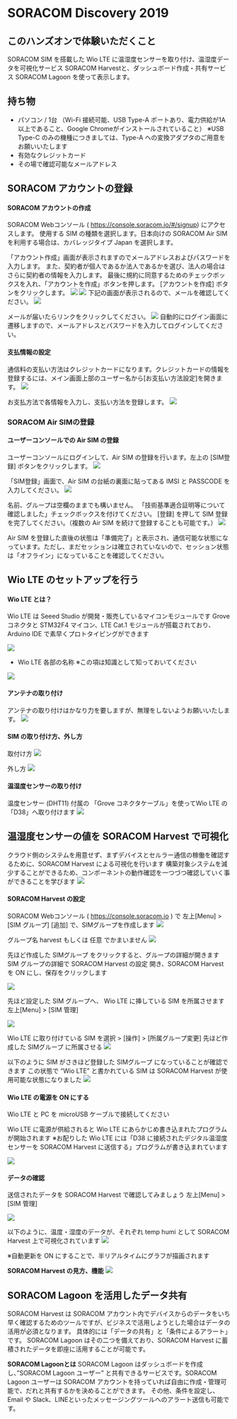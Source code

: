 # SORACOM Discovery 2019

## このハンズオンで体験いただくこと
SORACOM SIM を搭載した Wio LTE に温湿度センサーを取り付け、温湿度データを可視化サービス SORACOM Harvestと、ダッシュボード作成・共有サービス SORACOM Lagoon を使って表示します。

## 持ち物
* パソコン / 1台
（Wi-Fi 接続可能、USB Type-A ポートあり、電力供給が1A以上であること、Google Chromeがインストールされていること）
※USB Type-C のみの機種につきましては、Type-A への変換アダプタのご用意をお願いいたします
* 有効なクレジットカード
* その場で確認可能なメールアドレス

## SORACOM アカウントの登録
#### SORACOM アカウントの作成
SORACOM Webコンソール ( https://console.soracom.io/#/signup) にアクセスします。
使用する SIM の種類を選択します。日本向けの SORACOM Air SIM を利用する場合は、カバレッジタイプ Japan を選択します。

「アカウント作成」画面が表示されますのでメールアドレスおよびパスワードを入力します。 また、契約者が個人であるか法人であるかを選び、法人の場合はさらに契約者の情報を入力します。 最後に規約に同意するためのチェックボックスを入れ、「アカウントを作成」ボタンを押します。
[アカウントを作成] ボタンをクリックします。
<img src="https://docs.google.com/drawings/d/e/2PACX-1vQ4DASGMTLNPl-Sg-ahUzbyTAA0myBP7HFEr-MK34ceojFV8UuMvCxJuLBcJ8er5rTBl504DWNNQrRc/pub?w=507&amp;h=376">
<img src="https://docs.google.com/drawings/d/e/2PACX-1vS3dyhOb1qgivxXcJA0qzFv5Yi30WTh2IQvml_z56Vc1KOQDgGd3dydcofBThP-Mogn77E8ych6qWr3/pub?w=677&amp;h=331">
下記の画面が表示されるので、メールを確認してください。
<img src="https://docs.google.com/drawings/d/e/2PACX-1vRViuOVoavgIQYMAu8M7EbmB_wGSkIZR4H4HJhvAggsGHSF1-tKIc05w0BT7HluGn5G6NlAo_NUnJQi/pub?w=906&amp;h=353">

メールが届いたらリンクをクリックしてください。
<img src="https://docs.google.com/drawings/d/e/2PACX-1vTtTUbK_YMzCQ2N5DUG02KH8RD-Mht0ncpMQJRTebwJQLN2Lq4m0-YQ0e3YRlxssXx18ye-jA-_QZdO/pub?w=632&amp;h=407">
自動的にログイン画面に遷移しますので、メールアドレスとパスワードを入力してログインしてください。

#### 支払情報の設定
通信料の支払い方法はクレジットカードになります。クレジットカードの情報を登録するには、メイン画面上部のユーザー名から[お支払い方法設定]を開きます。
<img src="https://docs.google.com/drawings/d/e/2PACX-1vQn89lYNnM9WbIctZm8wrO-PNbIWfuHBgmdS8U5A4SYEYgr5-AwkFTK2UxIBJUemu7OJDB9vZzw1_1B/pub?w=760&amp;h=428">

お支払方法で各情報を入力し、支払い方法を登録します。
<img src="https://docs.google.com/drawings/d/e/2PACX-1vRE8Z9iNQS_Fhvw5BUXFUOkM50LKAhjOhv45w2F74sLWtHQyRUIBGsaZI48AspQgC8onCAahJaKLRGu/pub?w=726&amp;h=614">

### SORACOM Air SIMの登録
#### ユーザーコンソールでの Air SIM の登録
ユーザーコンソールにログインして、Air SIM の登録を行います。左上の [SIM登録] ボタンをクリックします。
<img src="https://docs.google.com/drawings/d/e/2PACX-1vQpZOpHAwdD_3J2yfOjcdJOJZy5kek1DbLxeJHK2k3NzXvo3yUIv8RQ8isIWO6VqpiUmGzyLy7kdeCk/pub?w=765&amp;h=313">

「SIM登録」画面で、Air SIM の台紙の裏面に貼ってある IMSI と PASSCODE を入力してください。
<img src="https://docs.google.com/drawings/d/e/2PACX-1vQiSc6juh7h3S5METhxHaGK8c_qjwGFpBf7YJNKCXIkOPMcNYOg3Tk9j7eFhFCrx0kCp3kLjZFasrwy/pub?w=508&amp;h=385">

名前、グループは空欄のままでも構いません。 「技術基準適合証明等について確認しました」チェックボックスを付けてください。 [登録] を押して SIM 登録を完了してください。（複数の Air SIM を続けて登録することも可能です。）
<img src="https://docs.google.com/drawings/d/e/2PACX-1vQYUYZfipB6wYUIqHWE6RfhmzTpo_DSxnbZNUdumBP1jykYXFWnhyNhm0QDlia0UQ07Ptv_twce2R84/pub?w=793&amp;h=625">

Air SIM を登録した直後の状態は「準備完了」と表示され、通信可能な状態になっています。ただし、まだセッションは確立されていないので、セッション状態は「オフライン」になっていることを確認してください。


## Wio LTE のセットアップを行う
#### Wio LTE とは？
Wio LTE は Seeed Studio が開発・販売しているマイコンモジュールです
Grove コネクタと STM32F4 マイコン、LTE Cat.1 モジュールが搭載されており、 Arduino IDE で素早くプロトタイピングができます

<img src="https://docs.google.com/drawings/d/e/2PACX-1vTNBiOHulMBdVKNNr5ivZeA1dY1lSsC2UuzrxvklMqSInJSyY-Z701p4-ljXMNEakc8MpHXkkvQxH60/pub?w=610&amp;h=474">

* Wio LTE 各部の名称
※この項は知識として知っておいてください
<img src="https://docs.google.com/drawings/d/e/2PACX-1vTmoM1gureGc4imjM4mpmrktfJRWKYUnoWDtrd0xkahiRc8zJsUdR5vh9ZABcVUMA-YVMDaDaWswoN5/pub?w=800&amp;h=379">

#### アンテナの取り付け
アンテナの取り付けはかなり力を要しますが、無理をしないようお願いいたします。
<img src="https://docs.google.com/drawings/d/e/2PACX-1vSfQ5makGsxiXX44supzOjMeSaBkoZFYYsSY9O-3EN5kYaQpCi7ObkeuWEKidM9oJ0y41J-H_1cM5qy/pub?w=682&amp;h=518">

#### SIM の取り付け方、外し方
取付け方
<img src="https://docs.google.com/drawings/d/e/2PACX-1vTnQSrwriGobpTV35Gob6rR8eAfmBO8DQjGb9Tf96rsXrDEDT7yRUH2h1xQpPEkzb0pZcCVEYMCgRaZ/pub?w=850&amp;h=403">

外し方
<img src="https://docs.google.com/drawings/d/e/2PACX-1vQBysS_e_sCpcS4wm9pPk92t6EL_YoP48WuHWdqHDFdFe7uANU1zBVRdXG4mBvDcpyj0uSQubLgyfvH/pub?w=906&amp;h=297">

#### 温湿度センサーの取り付け
温度センサー (DHT11) 付属の 「Grove コネクタケーブル」を使ってWio LTE の「D38」へ取り付けます
<img src="https://docs.google.com/drawings/d/e/2PACX-1vSki1-b73Z79lYhCOHIXbO9qHjBd0kgsikC4k3hB0VTtPuARWO0QeE5O4A1nLspURfIM7FQ0YZu5-Hw/pub?w=792&amp;h=592">

## 温湿度センサーの値を SORACOM Harvest で可視化
クラウド側のシステムを用意せず、まずデバイスとセルラー通信の稼働を確認するために、SORACOM Harvest による可視化を行います
構築対象システムを減少することができるため、コンポーネントの動作確認を一つづつ確認していく事ができることを学びます
<img src="https://docs.google.com/drawings/d/e/2PACX-1vRMhYvENXGmvbZWMT0cXv74h62I0Papgp_QH5d5zgZ5LJV1S0bHm7chH_sZQwi-ogKQjHidJg5VXjSB/pub?w=892&amp;h=367">

#### SORACOM Harvest の設定
SORACOM Webコンソール ( https://console.soracom.io ) で 左上[Menu] > [SIM グループ]
[追加] で、SIMグループを作成します
<img src="https://docs.google.com/drawings/d/e/2PACX-1vTf3xF7KMHLVCYK-K60D7ePZF5_NSURFn0DZGYf8hQ49-EbP3-SF1cy51103GE_qqZKrg6gjGdODxXV/pub?w=876&amp;h=724">

グループ名 harvest もしくは 任意 でかまいません
<img src="https://docs.google.com/drawings/d/e/2PACX-1vTNlQ1c7PrpgZ0tHMXd5IHrPIUe_aST-iT-gjhzOaD2YnxOIQzZVtaO01RgKQQ5yRldEh3rt6SJjDAT/pub?w=787&amp;h=425">

先ほど作成した SIMグループ をクリックすると、グループの詳細が開きます
SIM グループの詳細で SORACOM Harvest の設定 開き、SORACOM Harvest を ON にし、保存をクリックします

<img src="https://docs.google.com/drawings/d/e/2PACX-1vSlf4hxEqJzmGDIY7bV0edY7yeWIsaCaNFdOlXejaLh3UBxC_I2mYRj--7ib8IAXQK_kC9vejyZE09R/pub?w=839&amp;h=680">

先ほど設定した SIM グループへ、 Wio LTE に挿している SIM を所属させます
左上[Menu] > [SIM 管理]

<img src="https://docs.google.com/drawings/d/e/2PACX-1vRpLdUVrbLhOoeQ26uoYXS9z-hvfmirP2R-XaIQrPh-_k5TvQ3l-WH_DMpw8wQZIAkaYx59J1sjsDI1/pub?w=692&amp;h=404">

Wio LTE に取り付けている SIM を選択 > [操作] > [所属グループ変更]
先ほど作成した SIMグループ に所属させる
<img src="https://docs.google.com/drawings/d/e/2PACX-1vTnIaV_8SHw918zxurqj5ZZ6STDT5RBsI4sfhdeNrDAbCyQDJ7-T8HjFHGzAjkCkHOzyCgR9deJbRoX/pub?w=502&amp;h=712">

以下のように SIM がさきほど登録した SIMグループ になっていることが確認できます
この状態で “Wio LTE” と書かれている SIM は SORACOM Harvest が使用可能な状態になりました
<img src="https://docs.google.com/drawings/d/e/2PACX-1vSBLqovlcUNH1nUyf2S_07_pvRDp4RBp2UMHqrbXxzJRPNcwS9xphqca5prWxDR-J1emEE2uWORpreb/pub?w=541&amp;h=468">

#### Wio LTE の電源を ON にする
Wio LTE と PC を microUSB ケーブルで接続してください

Wio LTE に電源が供給されると Wio LTE にあらかじめ書き込まれたプログラムが開始されます
※お配りした Wio LTE には「D38 に接続されたデジタル温湿度センサーを SORACOM Harvest に送信する」プログラムが書き込まれています

<img src="https://docs.google.com/drawings/d/e/2PACX-1vR8sydyJ_2h_B_dOEpazJOHjuSU50qXIpk0F55y9CdYBsWoIldHxHGXFqwd7X9v4lOpJzvWDt6Sb_vw/pub?w=696&amp;h=518">

#### データの確認
送信されたデータを SORACOM Harvest で確認してみましょう
左上[Menu] > [SIM 管理]

<img src="https://docs.google.com/drawings/d/e/2PACX-1vQWBdzfKyvYRijHcnzkZuWNnMtcHphbdQ-tQNwXG1fhrJcv29fEs4WlStoTDlvDw5CGDnvs6Ax9Jyyg/pub?w=546&amp;h=499">

以下のように、温度・湿度のデータが、それぞれ temp humi として SORACOM Harvest 上で可視化されています
<img src="https://docs.google.com/drawings/d/e/2PACX-1vQy3C9K_3UEewbdK7nGfm5Ii0ACKQA2Hr8NrAUKybWOCBvsFfppQHqHfDuer9eSgQ1_WdS_AL2aCfJj/pub?w=842&amp;h=560">

※自動更新を ON にすることで、半リアルタイムにグラフが描画されます

**SORACOM Harvest の見方、機能**
<img src="https://docs.google.com/drawings/d/e/2PACX-1vSf2W7ezqhDnmnG80-5shbWV2_kvhfdYPb0LwcY-V_XTXe_Lr1OiMfn5SfXGl9458Ws9PJ1Wm5Que1E/pub?w=910&amp;h=612">

## SORACOM Lagoon を活用したデータ共有
SORACOM Harvest は SORACOM アカウント内でデバイスからのデータをいち早く確認するためのツールですが、ビジネスで活用しようとした場合はデータの活用が必須となります。
具体的には「データの共有」と「条件によるアラート」です。
SORACOM Lagoon はその二つを備えており、SORACOM Harvest に蓄積されたデータを即座に活用することが可能です。

**SORACOM Lagoonとは**
SORACOM Lagoon はダッシュボードを作成し、”SORACOM Lagoon ユーザー” と共有できるサービスです。SORACOM Lagoon ユーザーは SORACOM アカウントを持っていれば自由に作成・管理可能で、だれと共有するかを決めることができます。
その他、条件を設定し、Email や Slack、LINEといったメッセージングツールへのアラート送信も可能です。

